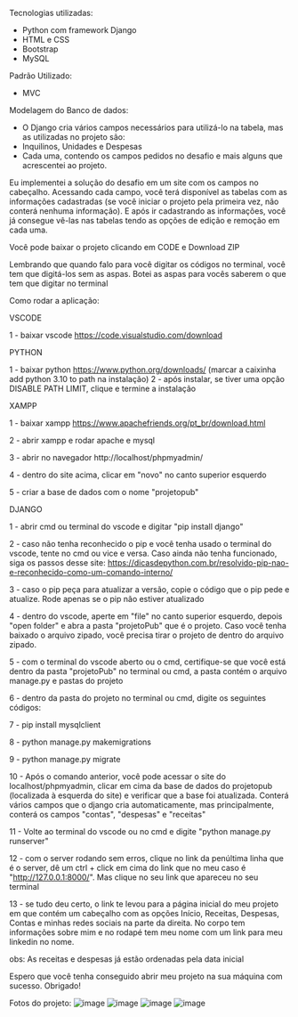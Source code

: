 Tecnologias utilizadas: 
  - Python com framework Django
  - HTML e CSS
  - Bootstrap
  - MySQL

Padrão Utilizado:
  - MVC

Modelagem do Banco de dados:
  - O Django cria vários campos necessários para utilizá-lo na tabela, mas as utilizadas no projeto são:
  - Inquilinos, Unidades e Despesas
  - Cada uma, contendo os campos pedidos no desafio e mais alguns que acrescentei ao projeto.

Eu implementei a solução do desafio em um site com os campos no cabeçalho. Acessando cada campo, você terá disponível as tabelas com as informações cadastradas
(se você iniciar o projeto pela primeira vez, não conterá nenhuma informação). E após ir cadastrando as informações, você já consegue vê-las nas tabelas
tendo as opções de edição e remoção em cada uma.

Você pode baixar o projeto clicando em CODE e Download ZIP

Lembrando que quando falo para você digitar os códigos no terminal, você tem que digitá-los sem as aspas. Botei as aspas para vocês saberem o que tem que digitar no terminal

Como rodar a aplicação:

VSCODE

1 - baixar vscode https://code.visualstudio.com/download

PYTHON

1 - baixar python https://www.python.org/downloads/ (marcar a caixinha add python 3.10 to path na instalação)
2 - após instalar, se tiver uma opção DISABLE PATH LIMIT, clique e termine a instalação

XAMPP

1 - baixar xampp https://www.apachefriends.org/pt_br/download.html

2 - abrir xampp e rodar apache e mysql

3 - abrir no navegador http://localhost/phpmyadmin/

4 - dentro do site acima, clicar em "novo" no canto superior esquerdo

5 - criar a base de dados com o nome "projetopub"

DJANGO

1 - abrir cmd ou terminal do vscode e digitar "pip install django" 

2 - caso não tenha reconhecido o pip e você tenha usado o terminal do vscode, tente no cmd ou vice e versa. Caso ainda não tenha funcionado, siga os passos desse site: https://dicasdepython.com.br/resolvido-pip-nao-e-reconhecido-como-um-comando-interno/

3 - caso o pip peça para atualizar a versão, copie o código que o pip pede e atualize. Rode apenas se o pip não estiver atualizado

4 - dentro do vscode, aperte em "file" no canto superior esquerdo, depois "open folder" e abra a pasta "projetoPub" que é o projeto. Caso você tenha baixado o arquivo zipado, você precisa tirar o projeto de dentro do arquivo zipado.

5 - com o terminal do vscode aberto ou o cmd, certifique-se que você está dentro da pasta "projetoPub" no terminal ou cmd, a pasta contém o arquivo manage.py e pastas do projeto

6 - dentro da pasta do projeto no terminal ou cmd, digite os seguintes códigos:

7 - pip install mysqlclient

8 - python manage.py makemigrations

9 - python manage.py migrate

10 - Após o comando anterior, você pode acessar o site do localhost/phpmyadmin, clicar em cima da base de dados do projetopub (localizada à esquerda do site) e verificar que a base foi atualizada. Conterá vários campos que o django cria automaticamente, mas principalmente, conterá os campos "contas", "despesas" e "receitas"

11 - Volte ao terminal do vscode ou no cmd e digite "python manage.py runserver"

12 - com o server rodando sem erros, clique no link da penúltima linha que é o server, dê um ctrl + click em cima do link que no meu caso é "http://127.0.0.1:8000/". Mas clique no seu link que apareceu no seu terminal

13 - se tudo deu certo, o link te levou para a página inicial do meu projeto em que contém um cabeçalho com as opções Início, Receitas, Despesas, Contas e minhas redes sociais na parte da direita. No corpo tem informações sobre mim e no rodapé tem meu nome com um link para meu linkedin no nome.

obs: As receitas e despesas já estão ordenadas pela data inicial

Espero que você tenha conseguido abrir meu projeto na sua máquina com sucesso. Obrigado!

Fotos do projeto:
![image](https://user-images.githubusercontent.com/79377858/149260685-dd1f6cda-7632-4416-8f3e-b03192f5742b.png)
![image](https://user-images.githubusercontent.com/79377858/149260719-9f18d009-ef44-4be1-bfe0-bc2f9ffa665f.png)
![image](https://user-images.githubusercontent.com/79377858/149260743-cf54089f-0867-45f1-8755-a033f26e912e.png)
![image](https://user-images.githubusercontent.com/79377858/149260832-bc6993c8-0a60-457f-89fc-9da278c313fd.png)



